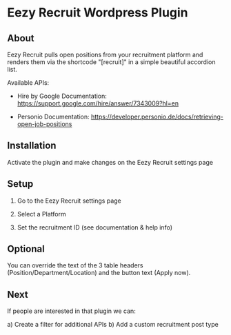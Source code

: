 # Eezy Recruit Wordpress Plugin

## About
Eezy Recruit pulls open positions from your recruitment platform and renders them via the shortcode "[recruit]" in a simple beautiful accordion list.

Available APIs:

- Hire by Google
	Documentation: https://support.google.com/hire/answer/7343009?hl=en

- Personio
	Documentation: https://developer.personio.de/docs/retrieving-open-job-positions

## Installation
Activate the plugin and make changes on the Eezy Recruit settings page

## Setup
1. Go to the Eezy Recruit settings page

2. Select a Platform

3. Set the recruitment ID (see documentation & help info)

## Optional
You can override the text of the 3 table headers (Position/Department/Location) and the button text (Apply now).

## Next
If people are interested in that plugin we can:

a) Create a filter for additional APIs
b) Add a custom recruitment post type
